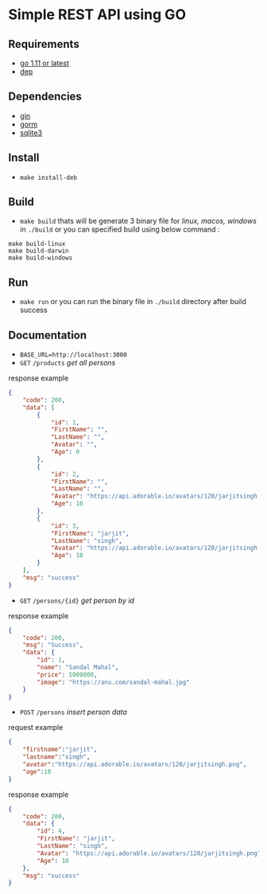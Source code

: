# Simple REST API using GO

## Requirements
- [go 1.11 or latest](https://golang.org/doc/install)
- [dep](https://golang.github.io/dep/)

## Dependencies
- [gin](https://github.com/gin-gonic/gin)
- [gorm](https://github.com/jinzhu/gorm)
- [sqlite3](https://github.com/mattn/go-sqlite3)

## Install
- `make install-deb`

## Build
- `make build`
thats will be generate 3 binary file for _linux, macos, windows_ in `./build`
or you can specified build using below command :
```
make build-linux
make build-darwin
make build-windows
```

## Run
- `make run` or you can run the binary file in `./build` directory after build success

## Documentation

* `BASE_URL=http://localhost:3000`
* `GET` `/products` _get all persons_

response example

```json
{
    "code": 200,
    "data": [
        {
            "id": 1,
            "FirstName": "",
            "LastName": "",
            "Avatar": "",
            "Age": 0
        },
        {
            "id": 2,
            "FirstName": "",
            "LastName": "",
            "Avatar": "https://api.adorable.io/avatars/120/jarjitsingh.png",
            "Age": 10
        },
        {
            "id": 3,
            "FirstName": "jarjit",
            "LastName": "singh",
            "Avatar": "https://api.adorable.io/avatars/120/jarjitsingh.png",
            "Age": 10
        }
    ],
    "msg": "success"
}
``` 

* `GET` `/persons/{id}` _get person by id_

response example

```json
{
    "code": 200,
    "msg": "Success",
    "data": {
        "id": 1,
        "name": "Sandal Mahal",
        "price": 5000000,
        "image": "https://anu.com/sandal-mahal.jpg"
    }
}
```


* `POST` `/persons` _insert person data_

request example

```json
{
	"firstname":"jarjit",
	"lastname":"singh",
	"avatar":"https://api.adorable.io/avatars/120/jarjitsingh.png",
	"age":10
}
```

response example

```json
{
    "code": 200,
    "data": {
        "id": 4,
        "FirstName": "jarjit",
        "LastName": "singh",
        "Avatar": "https://api.adorable.io/avatars/120/jarjitsingh.png",
        "Age": 10
    },
    "msg": "success"
}
```